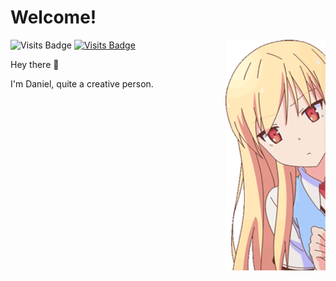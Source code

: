 # Welcome!
<div>
<img src="https://github.com/K530-hub/K530-hub/blob/main/files/1.gif" width="160" align="right" />
  
![Visits Badge](https://img.shields.io/badge/Discord-K530%234335-informational?style=for-the-badge&logo=discord&color=7289da)
[![Visits Badge](https://img.shields.io/badge/Instagram-__K530__-informational?style=for-the-badge&logo=instagram&color=E1306C)](https://www.instagram.com/_k530_/)


Hey there 👋
  
I'm Daniel, quite a creative person.
  



